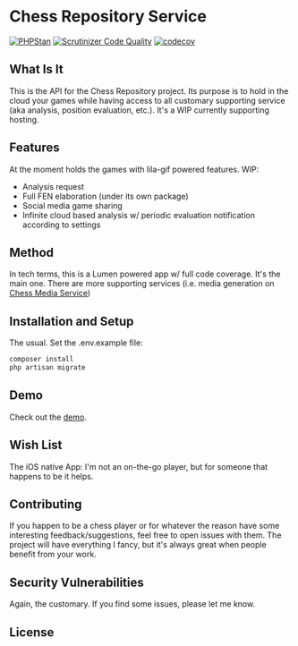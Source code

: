 # Chess Repository Service

[![PHPStan](https://img.shields.io/badge/PHPStan-enabled-brightgreen.svg?style=flat)](https://github.com/phpstan/phpstan)
[![Scrutinizer Code Quality](https://scrutinizer-ci.com/g/RichardTrujilloTorres/chess-repository-service/badges/quality-score.png?b=master)](https://scrutinizer-ci.com/g/RichardTrujilloTorres/chess-repository-service/?branch=master)
[![codecov](https://codecov.io/gh/RichardTrujilloTorres/chess-repository-service/branch/master/graph/badge.svg?token=NP34LYLVWR)](https://codecov.io/gh/RichardTrujilloTorres/chess-repository-service)


## What Is It
This is the API for the Chess Repository project. Its purpose is to hold in the cloud your games while having access
to all customary supporting service (aka analysis, position evaluation, etc.).
It's a WIP currently supporting hosting.

## Features
At the moment holds the games with lila-gif powered features. 
WIP: 
- Analysis request
- Full FEN elaboration (under its own package)
- Social media game sharing
- Infinite cloud based analysis w/ periodic evaluation notification according to settings

## Method
In tech terms, this is a Lumen powered app w/ full code coverage.
It's the main one. There are more supporting services (i.e. media generation on [Chess Media Service][link-chess-media-service])

## Installation and Setup
The usual. Set the .env.example file:

``` bash
composer install
php artisan migrate
```

## Demo
Check out the [demo][link-demo].

## Wish List
The iOS native App: I'm not an on-the-go player, but for someone that happens to be it helps.

## Contributing
If you happen to be a chess player or for whatever the reason have some interesting feedback/suggestions, 
feel free to open issues with them. The project will have everything I fancy, but it's always great when
people benefit from your work.

## Security Vulnerabilities
Again, the customary. If you find some issues, please let me know. 

## License

[link-chess-media-service]: https://github.com/RichardTrujilloTorres/chess-media-service
[link-demo]: https://master.d2w903qzsa9bxc.amplifyapp.com/
